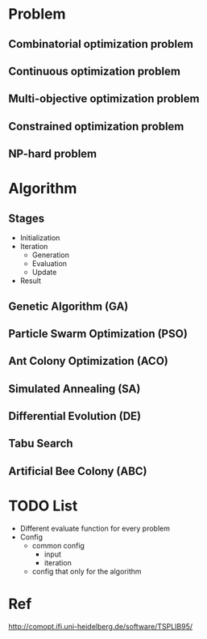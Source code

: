 # Problem

## Combinatorial optimization problem

## Continuous optimization problem

## Multi-objective optimization problem

## Constrained optimization problem

## NP-hard problem

# Algorithm

## Stages

- Initialization
- Iteration
    - Generation
    - Evaluation
    - Update
- Result

## Genetic Algorithm (GA)

## Particle Swarm Optimization (PSO)

## Ant Colony Optimization (ACO)

## Simulated Annealing (SA)

## Differential Evolution (DE)

## Tabu Search

## Artificial Bee Colony (ABC)

# TODO List

- Different evaluate function for every problem
- Config
    - common config
        - input
        - iteration
    - config that only for the algorithm

# Ref

http://comopt.ifi.uni-heidelberg.de/software/TSPLIB95/